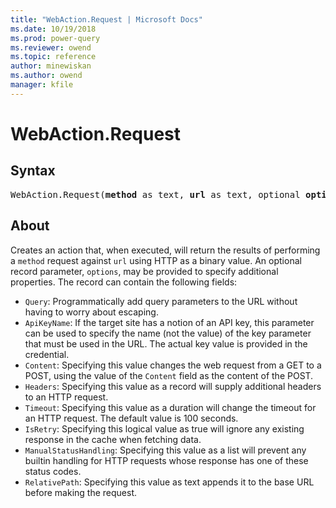 ```yaml
---
title: "WebAction.Request | Microsoft Docs"
ms.date: 10/19/2018
ms.prod: power-query
ms.reviewer: owend
ms.topic: reference
author: minewiskan
ms.author: owend
manager: kfile
---
```

# WebAction.Request

## Syntax

<pre>
WebAction.Request(<b>method</b> as text, <b>url</b> as text, optional <b>options</b> as nullable record) as action
</pre>
  
## About  
Creates an action that, when executed, will return the results of performing a `method` request against `url` using HTTP as a binary value. An optional record parameter, `options`, may be provided to specify additional properties. The record can contain the following fields: <ul> <li>`Query`: Programmatically add query parameters to the URL without having to worry about escaping. </li> <li>`ApiKeyName`: If the target site has a notion of an API key, this parameter can be used to specify the name (not the value) of the key parameter that must be used in the URL. The actual key value is provided in the credential.</li> <li>`Content`: Specifying this value changes the web request from a GET to a POST, using the value of the `Content` field as the content of the POST.</li> <li>`Headers`: Specifying this value as a record will supply additional headers to an HTTP request.</li> <li>`Timeout`: Specifying this value as a duration will change the timeout for an HTTP request. The default value is 100 seconds.</li> <li>`IsRetry`: Specifying this logical value as true will ignore any existing response in the cache when fetching data.</li> <li>`ManualStatusHandling`: Specifying this value as a list will prevent any builtin handling for HTTP requests whose response has one of these status codes.</li> <li>`RelativePath`: Specifying this value as text appends it to the base URL before making the request.</li> </ul> 
